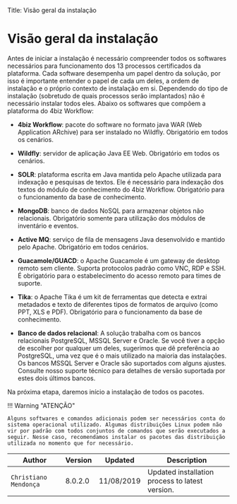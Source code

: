 Title: Visão geral da instalação

# Visão geral da instalação
Antes de iniciar a instalação é necessário compreender todos os softwares necessários para funcionamento dos 13 processos certificados da plataforma. Cada software desempenha um papel dentro da solução, por isso é importante entender o papel de cada um deles, a ordem de instalação e o próprio contexto de instalação em si. Dependendo do tipo de instalação (sobretudo de quais processos serão implantados) não é necessário instalar todos eles. Abaixo os softwares que compõem a plataforma do 4biz Workflow:

- **4biz Workflow**: pacote do software no formato java WAR (Web Application ARchive) para ser instalado no Wildfly. Obrigatório em todos os cenários.

- **Wildfly**: servidor de aplicação Java EE Web. Obrigatório em todos os cenários.

- **SOLR**: plataforma escrita em Java mantida pelo Apache utilizada para indexação e pesquisas de textos. Ele é necessário para indexação dos textos do módulo de conhecimento do 4biz Workflow. Obrigatório para o funcionamento da base de conhecimento.

- **MongoDB**: banco de dados NoSQL para armazenar objetos não relacionais. Obrigatório somente para utilização dos módulos de inventário e eventos.

- **Active MQ**: serviço de fila de mensagens Java desenvolvido e mantido pelo Apache. Obrigatório em todos cenários.

- **Guacamole/GUACD**: o Apache Guacamole é um gateway de desktop remoto sem cliente. Suporta protocolos padrão como VNC, RDP e SSH. É obrigatório para o estabelecimento do acesso remoto para times de suporte.

- **Tika**: o Apache Tika é um kit de ferramentas que detecta e extrai metadados e texto de diferentes tipos de formatos de arquivo (como PPT, XLS e PDF). Obrigatório para o funcionamento da base de conhecimento.

- **Banco de dados relacional**: A solução trabalha com os bancos relacionais PostgreSQL, MSSQL Server e Oracle. Se você tiver a opção de escolher por qualquer um deles, sugerimos que dê preferência ao PostgreSQL, uma vez que é o mais utilizado na maioria das instalações. Os bancos MSSQL Server e Oracle são suportados com alguns ajustes. Consulte nosso suporte técnico para detalhes de versão suportada por estes dois últimos bancos.

Na próxima etapa, daremos início a instalação de todos os pacotes.

!!! Warning "ATENÇÃO"

    Alguns softwares e comandos adicionais podem ser necessários conta do sistema operacional utilizado. Algumas distribuições Linux podem não vir por padrão com todos conjuntos de comandos que serão executados a seguir. Nesse caso, recomendamos instalar os pacotes das distribuição utilizada no momento que for necessário.



Author         | Version   | Updated             | Description
-------------- | ------ | ------------------- | -----------
`Christiano Mendonça` | 8.0.2.0 | 11/08/2019| Updated installation process to latest version.
